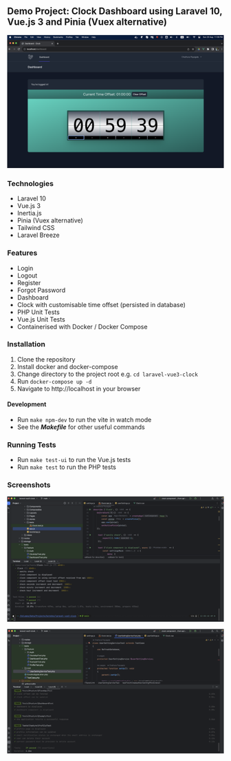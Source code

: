 ## Demo Project: Clock Dashboard using Laravel 10, Vue.js 3 and Pinia (Vuex alternative)

![Dashboard](images/dashboard.png)

### Technologies

- Laravel 10
- Vue.js 3
- Inertia.js
- Pinia (Vuex alternative)
- Tailwind CSS
- Laravel Breeze

### Features

- Login
- Logout
- Register
- Forgot Password
- Dashboard
- Clock with customisable time offset (persisted in database)
- PHP Unit Tests
- Vue.js Unit Tests
- Containerised with Docker / Docker Compose

### Installation

1. Clone the repository
2. Install docker and docker-compose
3. Change directory to the project root e.g. `cd laravel-vue3-clock`
4. Run `docker-compose up -d`
5. Navigate to http://localhost in your browser

#### Development

- Run `make npm-dev` to run the vite in watch mode
- See the ***Makefile*** for other useful commands

### Running Tests

- Run `make test-ui` to run the Vue.js tests
- Run `make test` to run the PHP tests

### Screenshots

![UI Tests](images/ui-tests.png)

![PHP Tests](images/php-tests.png)
